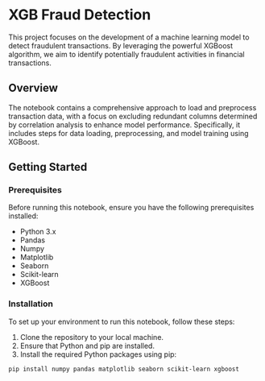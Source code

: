# XGB Fraud Detection

This project focuses on the development of a machine learning model to detect fraudulent transactions. By leveraging the powerful XGBoost algorithm, we aim to identify potentially fraudulent activities in financial transactions.

## Overview

The notebook contains a comprehensive approach to load and preprocess transaction data, with a focus on excluding redundant columns determined by correlation analysis to enhance model performance. Specifically, it includes steps for data loading, preprocessing, and model training using XGBoost.

## Getting Started

### Prerequisites

Before running this notebook, ensure you have the following prerequisites installed:

- Python 3.x
- Pandas
- Numpy
- Matplotlib
- Seaborn
- Scikit-learn
- XGBoost

### Installation

To set up your environment to run this notebook, follow these steps:

1. Clone the repository to your local machine.
2. Ensure that Python and pip are installed.
3. Install the required Python packages using pip:

```bash
pip install numpy pandas matplotlib seaborn scikit-learn xgboost
